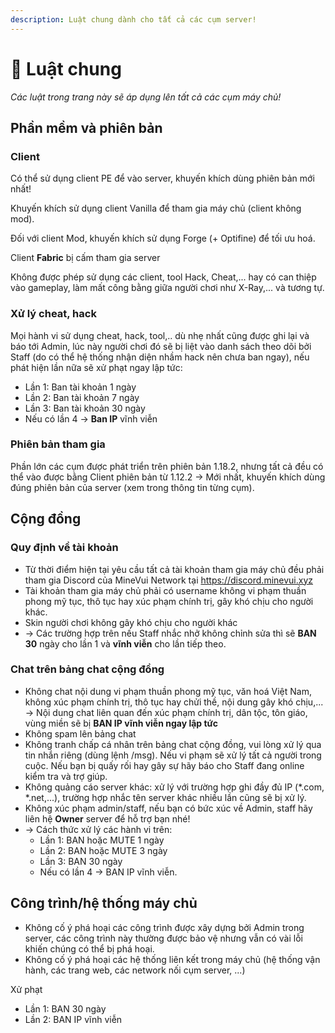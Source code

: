 ```yaml
---
description: Luật chung dành cho tất cả các cụm server!
---
```


# 📔 Luật chung

_Các luật trong trang này sẽ áp dụng lên tất cả các cụm máy chủ!_

## Phần mềm và phiên bản

### Client

Có thể sử dụng client PE để vào server, khuyến khích dùng phiên bản mới nhất!

Khuyến khích sử dụng client Vanilla để tham gia máy chủ (client không mod).

Đối với client Mod, khuyến khích sử dụng Forge (+ Optifine) để tối ưu hoá.

Client **Fabric** bị cấm tham gia server

Không được phép sử dụng các client, tool Hack, Cheat,... hay có can thiệp vào gameplay, làm mất công bằng giữa người chơi như X-Ray,... và tương tự.

### Xử lý cheat, hack

Mọi hành vi sử dụng cheat, hack, tool,.. dù nhẹ nhất cũng được ghi lại và báo tới Admin, lúc này người chơi đó sẽ bị liệt vào danh sách theo dõi bởi Staff (do có thể hệ thống nhận diện nhầm hack nên chưa ban ngay), nếu phát hiện lần nữa sẽ xử phạt ngay lập tức:

* Lần 1: Ban tài khoản 1 ngày
* Lần 2: Ban tài khoản 7 ngày
* Lần 3: Ban tài khoản 30 ngày
* Nếu có lần 4 -> **Ban IP** vĩnh viễn

### Phiên bản tham gia

Phần lớn các cụm được phát triển trên phiên bản 1.18.2, nhưng tất cả đều có thể vào được bằng Client phiên bản từ 1.12.2 -> Mới nhất, khuyến khích dùng đúng phiên bản của server (xem trong thông tin từng cụm).

## Cộng đồng

### Quy định về tài khoản

* Từ thời điểm hiện tại yêu cầu tất cả tài khoản tham gia máy chủ đều phải tham gia Discord của MineVui Network tại https://discord.minevui.xyz
* Tài khoản tham gia máy chủ phải có username không vi phạm thuần phong mỹ tục, thô tục hay xúc phạm chính trị, gây khó chịu cho người khác.
* Skin người chơi không gây khó chịu cho người khác
* \-> Các trường hợp trên nếu Staff nhắc nhở không chỉnh sửa thì sẽ **BAN 30** ngày cho lần 1 và **vĩnh viễn** cho lần tiếp theo.

### Chat trên bảng chat cộng đồng

* Không chat nội dung vi phạm thuần phong mỹ tục, văn hoá Việt Nam, không xúc phạm chính trị, thô tục hay chửi thề, nội dung gây khó chịu,... -> Nội dung chat liên quan đến xúc phạm chính trị, dân tộc, tôn giáo, vùng miền sẽ bị **BAN IP vĩnh viễn ngay lập tức**
* Không spam lên bảng chat
* Không tranh chấp cá nhân trên bảng chat cộng đồng, vui lòng xử lý qua tin nhắn riêng (dùng lệnh /msg). Nếu vi phạm sẽ xử lý tất cả người trong cuộc. Nếu bạn bị quấy rối hay gây sự hãy báo cho Staff đang online kiểm tra và trợ giúp.
* Không quảng cáo server khác: xử lý với trường hợp ghi đầy đủ IP (\*.com, \*.net,...), trường hợp nhắc tên server khác nhiều lần cũng sẽ bị xử lý.
* Không xúc phạm admin/staff, nếu bạn có bức xúc về Admin, staff hãy liên hệ **Owner** server để hỗ trợ bạn nhé!
* \-> Cách thức xử lý các hành vi trên:
  * Lần 1: BAN hoặc MUTE 1 ngày
  * Lần 2: BAN hoặc MUTE 3 ngày
  * Lần 3: BAN 30 ngày
  * Nếu có lần 4 -> BAN IP vĩnh viễn.

## Công trình/hệ thống máy chủ

* Không cố ý phá hoại các công trình được xây dựng bởi Admin trong server, các công trình này thường được bảo vệ nhưng vẫn có vài lỗi khiến chúng có thể bị phá hoại.
* Không cố ý phá hoại các hệ thống liên kết trong máy chủ (hệ thống vận hành, các trang web, các network nối cụm server, ...)

Xử phạt

* Lần 1: BAN 30 ngày
* Lần 2: BAN IP vĩnh viễn



